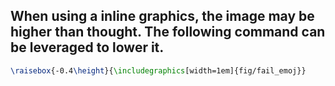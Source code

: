 ## When using a inline graphics, the image may be higher than thought. The following command can be leveraged to lower it.

```tex
\raisebox{-0.4\height}{\includegraphics[width=1em]{fig/fail_emoj}}
```
